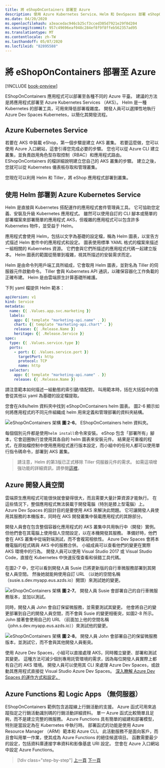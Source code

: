 ```yaml
---
title: 將 eShopOnContainers 部署至 Azure
description: 使用 Azure Kubernetes Service、Helm 和 DevSpaces 部署 eShopOnContainers 應用程式。
ms.date: 04/20/2020
ms.openlocfilehash: a3eacedac946cb25cf3cced305d7921e29f0d204
ms.sourcegitcommit: 957c49696eaf048c284ef8f9f8ffeb562357ad95
ms.translationtype: MT
ms.contentlocale: zh-TW
ms.lasthandoff: 05/07/2020
ms.locfileid: "82895588"
---
```

# <a name="deploying-eshoponcontainers-to-azure"></a>將 eShopOnContainers 部署至 Azure

[!INCLUDE [book-preview](../../../includes/book-preview.md)]

EShopOnContainers 應用程式可以部署至各種不同的 Azure 平臺。 建議的方法是將應用程式部署至 Azure Kubernetes Services （AKS）。 Helm 是一種 Kubernetes 的部署工具，可用來降低部署複雜度。 開發人員可以選擇性地執行 Azure Dev Spaces Kubernetes，以簡化其開發流程。

## <a name="azure-kubernetes-service"></a>Azure Kubernetes Service

若要在 AKS 中裝載 eShop，第一個步驟是建立 AKS 叢集。 若要這麼做，您可以使用 Azure 入口網站，這會引導您完成必要的步驟。 您也可以從 Azure CLI 建立叢集，並負責啟用角色型存取控制（RBAC）和應用程式路由。 EShopOnContainers 的檔詳細說明建立您自己的 AKS 叢集的步驟。 建立之後，您就可以從 Kubernetes 儀表板存取和管理叢集。

您現在可以利用 Helm 和 Tiller，將 eShop 應用程式部署到叢集。

## <a name="deploying-to-azure-kubernetes-service-using-helm"></a>使用 Helm 部署到 Azure Kubernetes Service

Helm 是直接與 Kubernetes 搭配運作的應用程式套件管理員工具。 它可協助您定義、安裝及升級 Kubernetes 應用程式。 雖然可以使用自訂的 CLI 腳本或簡單的部署檔案來部署簡單的應用程式 AKS，但複雜的應用程式可以包含許多 Kubernetes 物件，並受益于 Helm。

應用程式會使用 Helm，包括以文字為基礎的設定檔，稱為 Helm 圖表，以宣告方式描述 Helm 套件中的應用程式和設定。 圖表使用標準 YAML 格式的檔案來描述一組相關的 Kubernetes 資源。 它們會與它們所描述的應用程式代碼一起建立版本。 Helm 圖表的範圍從簡單到複雜，視其所描述的安裝需求而定。

Helm 是由命令列用戶端工具所組成，它會取用 Helm 圖表，並對名為 Tiller 的伺服器元件啟動命令。 Tiller 會與 Kubernetes API 通訊，以確保容器化工作負載的正確布建。 Helm 是由雲端原生計算基礎所維護。

下列 yaml 檔提供 Helm 範本：

```yaml
apiVersion: v1
kind: Service
metadata:
  name: {{ .Values.app.svc.marketing }}
  labels:
    app: {{ template "marketing-api.name" . }}
    chart: {{ template "marketing-api.chart" . }}
    release: {{ .Release.Name }}
    heritage: {{ .Release.Service }}
spec:
  type: {{ .Values.service.type }}
  ports:
    - port: {{ .Values.service.port }}
      targetPort: http
      protocol: TCP
      name: http
  selector:
    app: {{ template "marketing-api.name" . }}
    release: {{ .Release.Name }}
```

請注意範本如何描述一組動態的索引鍵/值配對。 叫用範本時，括在大括弧中的值會從其他以 yaml 為基礎的設定檔提取。

您會在/k8s/helm 資料夾中找到 eShopOnContainers helm 圖表。 圖2-6 顯示如何將應用程式的不同元件組織成 helm 用來定義和管理部署的資料夾結構。

![eShopOnContainers 架構](./media/eshoponcontainers-helm-folder.png)
**圖 2-6**。 EShopOnContainers helm 資料夾。

每個個別元件都是使用`helm install`命令來安裝。 eShop 包含「部署所有」腳本，它會迴圈執行並使用其各自的 helm 圖表來安裝元件。 結果是可重複的程式，在原始檔控制中使用應用程式進行版本設定，而小組中的任何人都可以使用單行指令碼命令，部署到 AKS 叢集。

> 請注意，Helm 的第3版已正式移除 Tiller 伺服器元件的需求。 如需這項增強功能的詳細資訊，請參閱[這裡](https://medium.com/better-programming/why-is-tiller-missing-in-helm-3-2347c446714)。

## <a name="azure-dev-spaces"></a>Azure 開發人員空間

雲端原生應用程式可能很快就會變得很大，而且需要大量計算資源才能執行。 在這些情況下，整個應用程式無法裝載于開發電腦（特別是膝上型電腦）上。 Azure Dev Spaces 的設計目的是要使用 AKS 來解決此問題。 它可讓開發人員使用其服務的本機版本，同時在 AKS 開發叢集中裝載應用程式的其餘部分。

開發人員會在包含整個容器化應用程式的 AKS 叢集中共用執行中（開發）實例。 但他們會在其電腦上使用個人空間設定，以在本機開發其服務。 準備好時，他們會在 AKS 叢集中從端對端測試，而不會複寫相依性。 Azure Dev Spaces 會將本機電腦的程式碼與 AKS 中的服務合併。 小組成員可以查看他們的變更在實際 AKS 環境中的行為。 開發人員可以使用 Visual Studio 2017 或 Visual Studio Code，直接在 Kubernetes 中快速反復查看和偵錯工具代碼。

在圖2-7 中，您可以看到開發人員 Susie 已將更新版的自行車微服務部署到其開發人員空間。 然後她就能夠使用自訂 URL （以她的空間名稱（susie.s.dev.myapp.eus.azds.io）開頭）來測試她的變更。

![eShopOnContainers 架構](./media/azure-devspaces-one.png)
**圖 2-7**。 開發人員 Susie 會部署自己的自行車微服務版本，並加以測試。

同時，開發人員 John 會自訂保留微服務，並需要測試其變更。 他會將自己的變更部署到自己的開發人員空間，而不會與 Susie 的變更相衝突，如圖2-8 所示。 John 接著會使用自己的 URL （前面加上他的空間名稱（john.s.dev.myapp.eus.azds.io））來測試他的變更。

![eShopOnContainers 架構](./media/azure-devspaces-two.png)
**圖 2-8**。 開發人員 John 會部署自己的保留微服務版本，並測試它，而不會與其他開發人員衝突。

使用 Azure Dev Spaces，小組可以直接處理 AKS，同時獨立變更、部署和測試其變更。 這種方法可減少個別專用託管環境的需求，因為每位開發人員實際上都有自己的 AKS 環境。 開發人員可以使用其 CLI 來處理 Azure Dev Spaces，或啟動其應用程式直接從 Visual Studio Azure Dev Spaces。 [深入瞭解 Azure Dev Spaces 的運作方式和設定。](https://docs.microsoft.com/azure/dev-spaces/how-dev-spaces-works)

## <a name="azure-functions-and-logic-apps-serverless"></a>Azure Functions 和 Logic Apps （無伺服器）

EShopOnContainers 範例包含追蹤線上行銷活動的支援。 Azure 函式可用來追蹤指定之行銷活動識別碼的行銷活動詳細資料。 單一 Azure 函式比較簡單且足夠，而不是建立完整的微服務。 Azure Functions 具有簡單的組建和部署模型，特別是當設定為在 Kubernetes 中執行時。 部署函式的功能是使用 Azure Resource Manager （ARM）範本和 Azure CLI。 此活動服務不是面向客戶，而且會叫用單一作業，使其成為 Azure Functions 的絕佳候選項目。 函數需要最少的設定，包括資料庫連接字串資料和影像基底 URI 設定。 您會在 Azure 入口網站中設定 Azure Functions。

>[!div class="step-by-step"]
>[上一頁](map-eshoponcontainers-azure-services.md)
>[下一頁](centralized-configuration.md)
